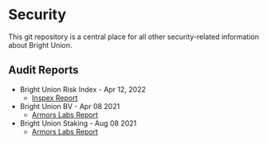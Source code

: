 # Security
This git repository is a central place for all other security-related information about Bright Union.

##  Audit Reports

 - Bright Union Risk Index - Apr 12, 2022
    - [Inspex Report](https://github.com/Bright-Union/security/blob/main/audits/Bright%20Union%20BrightRiskIndex_Audit.pdf)
 - Bright Union BV - Apr 08 2021
    - [Armors Labs Report](https://github.com/Bright-Union/security/blob/main/audits/Bright%20Union%20BV_audit.pdf)
 - Bright Union Staking - Aug 08 2021
    - [Armors Labs Report ](https://github.com/Bright-Union/security/blob/main/audits/Bright%20Union%20Staking_audit.pdf)

